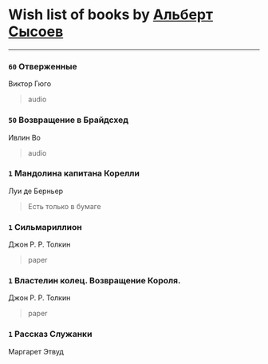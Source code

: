 # Wish list of books by [Альберт Сысоев](http://vk.com/id47446642)
---

### `60` Отверженные
Виктор Гюго
> audio

### `50` Возвращение в Брайдсхед
Ивлин Во
> audio

### `1` Мандолина капитана Корелли
Луи де Берньер
> Есть только в бумаге

### `1` Сильмариллион
Джон Р. Р. Толкин
> paper

### `1` Властелин колец. Возвращение Короля.
Джон Р. Р. Толкин
> paper

### `1` Рассказ Служанки
Маргарет Этвуд

